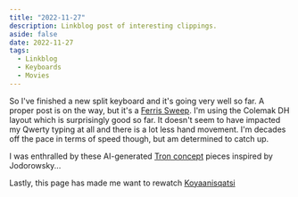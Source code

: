 ```yaml
---
title: "2022-11-27"
description: Linkblog post of interesting clippings.
aside: false
date: 2022-11-27
tags:
  - Linkblog
  - Keyboards
  - Movies
---
```


So I've finished a new split keyboard and it's going very well so far. A proper post is on the way, but it's a [Ferris Sweep](https://github.com/davidphilipbarr/Sweep). I'm using the Colemak DH layout which is surprisingly good so far. It doesn't seem to have impacted my Qwerty typing at all and there is a lot less hand movement. I'm decades off the pace in terms of speed though, but am determined to catch up.

I was enthralled by these AI-generated [Tron concept](https://www.djfood.org/fantasy-jodorowsky-tron-visualisations-by-johnny-darrell/) pieces inspired by Jodorowsky... 

Lastly, this page has made me want to rewatch [Koyaanisqatsi](https://www.monkeon.co.uk/gifaanisqatsi/)